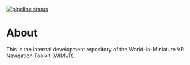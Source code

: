 [![pipeline status](https://gitlab.samueltruman.com/software/wimvr/WIM-Plugin-Main/badges/develop/pipeline.svg)](https://gitlab.samueltruman.com/software/wimvr/WIM-Plugin-Main/-/commits/develop)

# About

This is the internal development repository of the World-in-Miniature VR Navigation Toolkit (WIMVR).
